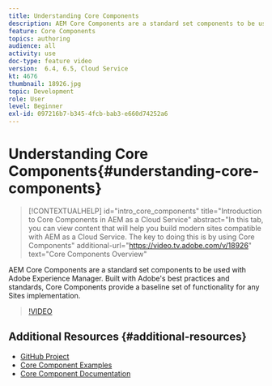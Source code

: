 ```yaml
---
title: Understanding Core Components
description: AEM Core Components are a standard set components to be used with Adobe Experience Manager. Built with Adobe's best practices and standards, Core Components provide a baseline set of functionality for any Sites implementation.
feature: Core Components
topics: authoring
audience: all
activity: use
doc-type: feature video
version:  6.4, 6.5, Cloud Service
kt: 4676
thumbnail: 18926.jpg
topic: Development
role: User
level: Beginner
exl-id: 097216b7-b345-4fcb-bab3-e660d74252a6
---
```

# Understanding Core Components{#understanding-core-components}

>[!CONTEXTUALHELP]
>id="intro_core_components"
>title="Introduction to Core Components in AEM as a Cloud Service"
>abstract="In this tab, you can view content that will help you build modern sites compatible with AEM as a Cloud Service. The key to doing this is by using Core Components"
>additional-url="https://video.tv.adobe.com/v/18926" text="Core Components Overview"

AEM Core Components are a standard set components to be used with Adobe Experience Manager. Built with Adobe's best practices and standards, Core Components provide a baseline set of functionality for any Sites implementation.

>[!VIDEO](https://video.tv.adobe.com/v/18926?quality=12&learn=on)

## Additional Resources {#additional-resources}

* [GitHub Project](https://github.com/adobe/aem-core-wcm-components)
* [Core Component Examples](https://www.aemcomponents.dev/)
* [Core Component Documentation](https://experienceleague.adobe.com/docs/experience-manager-core-components/using/introduction.html)
